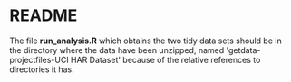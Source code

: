 README
========================================================

The file **run_analysis.R** which obtains the two tidy data sets should be in the directory where the data have been unzipped, named 'getdata-projectfiles-UCI HAR Dataset' because of the relative references to directories it has.



